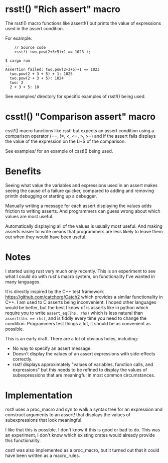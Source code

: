 # rsst!() "Rich assert" macro

The rsst!() macro functions like assert!() but prints the value of expressions used in the
assert condition.

For example:

```
    // Source code
    rsst!( two.pow(2+3+5)+1 == 1023 );
```

```
$ cargo run
...
Assertion failed: two.pow(2+3+5)+1 == 1023
  two.pow(2 + 3 + 5) + 1: 1025
  two.pow(2 + 3 + 5): 1024
  two: 2
  2 + 3 + 5: 10
```

See examples/ directory for specific examples of rsst!() being used.

# csst!() "Comparison assert" macro

csst!() macro functions like rsst! but expects an assert condition using a comparison
operator (==, !=, <, <=, >, >=) and if the assert fails displays the value of the
expression on the LHS of the comparison.

See examples/ for an example of csst!() being used.

# Benefits

Seeing what value the variables and expressions used in an assert makes seeing the cause
of a failure quicker, compared to adding and removing println debugging or starting up a
debugger.

Manually writing a message for each assert displaying the values adds friction to writing
asserts. And programmers can guess wrong about which values are most useful.

Automatically displaying all of the values is usually most useful. And making asserts
easier to write means that programmers are less likely to leave them out when they would
have been useful.

# Notes

I started using rust very much only recently. This is an experiment to see what I could
do with rust's macro system, on functionality I've wanted in many languages.

It is directly inspired by the C++ test framework https://github.com/catchorg/Catch2
which provides a similar functionality in C++. I am used to C asserts being inconvenient.
I hoped other languages would be better, but the best I know of is asserts like in python
which require you to write `assert_eq(lhs, rhs)` which is less natural than `assert(lhs == rhs)`,
and is fiddly every time you need to change the condition. Programmers test things a lot,
it should be as convenient as possible.

This is an early draft. There are a lot of obvious holes, including:
* No way to specify an assert message.
* Doesn't display the values of an assert expressions with side-effects correctly.
* rsst! displays approximately "values of variables, function calls, and expressions" but
  this needs to be refined to display the values of subexpressions that are meaningful in
  most common circumstances.

# Implementation

rsst! uses a proc_macro and syn to walk a syntax tree for an expression and construct
arguments to an assert! that displays the values of subexpressions that look meaningful.

I like that this is possible. I don't know if this is good or bad to do. This was an
experiment, I don't know which existing crates would already provide this functionality.

csst! was also implemented as a proc_macro, but it turned out that it could have been
written as a macro_rules.
